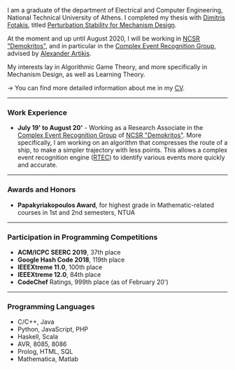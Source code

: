 I am a graduate of the department of Electrical and Computer Engineering, National Technical University of Athens. I completed my thesis with [Dimitris Fotakis](http://www.softlab.ntua.gr/~fotakis/), titled [Perturbation Stability for Mechanism Design](http://artemis.cslab.ece.ntua.gr:8080/jspui/bitstream/123456789/17435/1/Giannis%20Fikioris%20Thesis.pdf).

At the moment and up until August 2020, I will be working in [NCSR "Demokritos"](http://www.demokritos.gr/), and in particular in the [Complex Event Recognition Group](http://cer.iit.demokritos.gr/), advised by [Alexander Artikis](http://users.iit.demokritos.gr/~a.artikis/).

My interests lay in Algorithmic Game Theory, and more specifically in Mechanism Design, as well as Learning Theory.

→ You can find more detailed information about me in my [CV](https://github.com/GiannisFikioris/GiannisFikioris.github.io/raw/master/CV.pdf).

---

### Work Experience

- **July 19' to August 20'** - Working as a Research Associate in the [Complex Event Recognition Group](http://cer.iit.demokritos.gr/) of [NCSR "Demokritos"](http://www.demokritos.gr/). More specifically, I am working on an algorithm that compresses the route of a ship, to make a simpler trajectory with less points. This allows a complex event recognition engine ([RTEC](http://cer.iit.demokritos.gr/RTEC/)) to identify various events more quickly and accurate.

---

### Awards and Honors

- **Papakyriakopoulos Award**, for highest grade in Mathematic-related courses in 1st and 2nd semesters, NTUA

---

### Participation in Programming Competitions

- **ACM/ICPC SEERC 2019**, 37th place
- **Google Hash Code 2018**, 119th place
- **IEEEXtreme 11.0**, 100th place
- **IEEEXtreme 12.0**, 84th place
- **CodeChef** Ratings, 999th place (as of February 20')

---

### Programming Languages

- C/C++, Java
- Python, JavaScript, PHP
- Haskell, Scala
- AVR, 8085, 8086
- Prolog, HTML, SQL
- Mathematica, Matlab